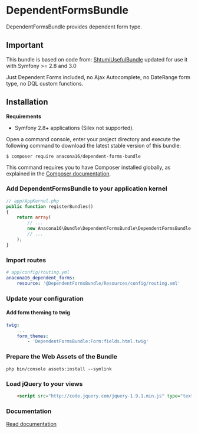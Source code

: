 DependentFormsBundle
====================

DependentFormsBundle provides dependent form type.

## Important

This bundle is based on code from: [ShtumiUsefulBundle](https://github.com/shtumi/ShtumiUsefulBundle) updated for use it with Symfony >= 2.8 and 3.0

Just Dependent Forms included, no Ajax Autocomplete, no DateRange form type, no DQL custom functions.

## Installation

**Requirements**

  * Symfony 2.8+ applications (Silex not supported).

Open a command console, enter your project directory and execute the following command to download the latest stable version of this bundle:

```cli
$ composer require anacona16/dependent-forms-bundle
```

This command requires you to have Composer installed globally, as explained in the [Composer documentation](https://getcomposer.org/doc/00-intro.md).

### Add DependentFormsBundle to your application kernel
```php
// app/AppKernel.php
public function registerBundles()
{
    return array(
        // ...
        new Anacona16\Bundle\DependentFormsBundle\DependentFormsBundle(),
        // ...
    );
}
```

### Import routes

```yml
# app/config/routing.yml
anacona16_dependent_forms:
    resource: '@DependentFormsBundle/Resources/config/routing.xml'
```

### Update your configuration

#### Add form theming to twig
```yml
twig:
    ...
    form_themes:
        - 'DependentFormsBundle:Form:fields.html.twig'
```

### Prepare the Web Assets of the Bundle

```cli
php bin/console assets:install --symlink
```

### Load jQuery to your views
```html
    <script src="http://code.jquery.com/jquery-1.9.1.min.js" type="text/javascript"></script>
```

### Documentation

[Read documentation](https://github.com/anacona16/DependentFormsBundle/blob/master/Resources/doc/index.md)
